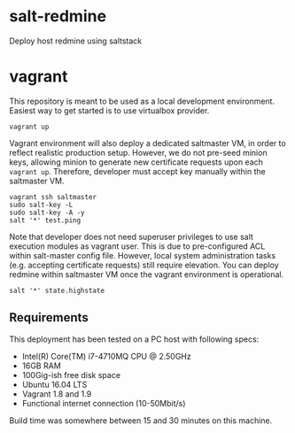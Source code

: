 # salt-redmine
Deploy host redmine using saltstack

# vagrant

This repository is meant to be used as a local development environment. Easiest way to get started is to use virtualbox provider.

```
vagrant up
```

Vagrant environment will also deploy a dedicated saltmaster VM, in order to reflect realistic production setup. However, we do not pre-seed minion keys, allowing minion to generate new certificate requests upon each `vagrant up`. Therefore, developer must accept key manually within the saltmaster VM.

```
vagrant ssh saltmaster
sudo salt-key -L
sudo salt-key -A -y
salt '*' test.ping
```

Note that developer does not need superuser privileges to use salt execution modules as vagrant user. This is due to pre-configured ACL within salt-master config file. However, local system administration tasks (e.g. accepting certificate requests) still require elevation. You can deploy redmine within saltmaster VM once the vagrant environment is operational.

```
salt '*' state.highstate
```

## Requirements

This deployment has been tested on a PC host with following specs:
* Intel(R) Core(TM) i7-4710MQ CPU @ 2.50GHz
* 16GB RAM
* 100Gig-ish free disk space
* Ubuntu 16.04 LTS
* Vagrant 1.8 and 1.9
* Functional internet connection (10-50Mbit/s)

Build time was somewhere between 15 and 30 minutes on this machine.

